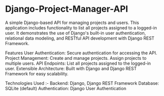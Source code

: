 # Django-Project-Manager-API
A simple Django-based API for managing projects and users. This application includes functionality to list all projects assigned to a logged-in user. It demonstrates the use of Django's built-in user authentication, relational data modeling, and RESTful API development with Django REST Framework.

Features
User Authentication: Secure authentication for accessing the API.
Project Management:
Create and manage projects.
Assign projects to multiple users.
API Endpoints:
List all projects assigned to the logged-in user.
Extensible Architecture: Built with Django and Django REST Framework for easy scalability.

Technologies Used :-
Backend: Django, Django REST Framework
Database: SQLite (default)
Authentication: Django User Authentication
